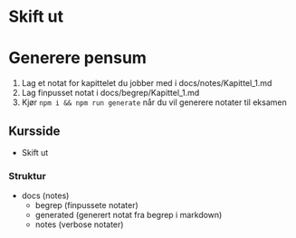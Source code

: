 # Skift ut <emne-kode>

# Generere pensum

1. Lag et notat for kapittelet du jobber med i docs/notes/Kapittel_1.md
2. Lag finpusset notat i docs/begrep/Kapittel_1.md
3. Kjør `npm i && npm run generate` når du vil generere notater til eksamen


## Kursside

- Skift ut <canvas-link>

### Struktur

- docs (notes)
    - begrep (finpussete notater)
    - generated (generert notat fra begrep i markdown)
    - notes (verbose notater)

